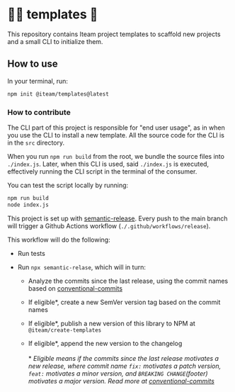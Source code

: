 # 👷‍♀️ templates 👷

This repository contains Iteam project templates to scaffold new projects and a small CLI to initialize them.

## How to use

In your terminal, run:

```sh
npm init @iteam/templates@latest
```

### How to contribute

The CLI part of this project is responsible for "end user usage", as in when you use the CLI to install a new template. All the source code for the CLI is in the `src` directory.

When you run `npm run build` from the root, we bundle the source files into `./index.js`. Later, when this CLI is used, said `./index.js` is executed, effectively running the CLI script in the terminal of the consumer.

You can test the script locally by running:

```sh
npm run build
node index.js
```

This project is set up with [semantic-release](https://github.com/semantic-release/semantic-release).
Every push to the main branch will trigger a Github Actions workflow (`./.github/workflows/release`).

This workflow will do the following:

- Run tests

- Run `npx semantic-relase`, which will in turn:

  - Analyze the commits since the last release, using the commit names based on [conventional-commits](https://www.conventionalcommits.org/en/v1.0.0/)

  - If eligible\*, create a new SemVer version tag based on the commit names
  - If eligible\*, publish a new version of this library to NPM at `@iteam/create-templates`
  - If eligible\*, append the new version to the changelog\
     \
     \* _Eligible means if the commits since the last release motivates a new release, where commit name `fix:` motivates a patch version, `feat:` motivates a minor version, and `BREAKING CHANGE`(footer) motivates a major version._
    _Read more at [conventional-commits](https://www.conventionalcommits.org/en/v1.0.0/#summary)_
